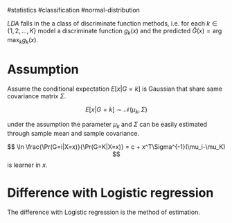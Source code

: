 #statistics #classification #normal-distribution 


_LDA_ falls in the a class of discriminate function methods, i.e.
for each $k \in \{1, 2, \dots, K\}$ model a discriminate function $g_k(x)$ and the predicted $\hat G(x) = \arg\max_k g_k(x)$.


# Assumption

Assume the conditional expectation $E[x|G=k]$ is Gaussian that share same covariance matrix $\Sigma$. 

$$
  E[x|G=k] \sim \mathscr N(\mu_k, \Sigma) 
$$

under the assumption the parameter $\mu_k$ and $\Sigma$ can be easily estimated through sample mean and sample covariance.

$$
\ln \frac{\Pr(G=i|X=x)}{\Pr(G=K|X=x)} = c + x^T\Sigma^{-1}(\mu_i-\mu_K)
$$
is learner in $x$.


# Difference with Logistic regression

The difference with Logistic regression is the method of estimation.

